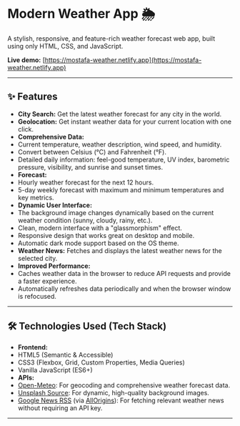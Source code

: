 # Modern Weather App 🌦️

A stylish, responsive, and feature-rich weather forecast web app, built using only HTML, CSS, and JavaScript.

<!-- Add a link to the live demo here if you have one -->
**Live demo:** [https://mostafa-weather.netlify.app](https://mostafa-weather.netlify.app)



---

## ✨ Features

* **City Search:** Get the latest weather forecast for any city in the world.
* **Geolocation:** Get instant weather data for your current location with one click.
* **Comprehensive Data:**
* Current temperature, weather description, wind speed, and humidity.
* Convert between Celsius (°C) and Fahrenheit (°F).
* Detailed daily information: feel-good temperature, UV index, barometric pressure, visibility, and sunrise and sunset times.
* **Forecast:**
* Hourly weather forecast for the next 12 hours.
* 5-day weekly forecast with maximum and minimum temperatures and key metrics.
* **Dynamic User Interface:**
* The background image changes dynamically based on the current weather condition (sunny, cloudy, rainy, etc.).
* Clean, modern interface with a "glassmorphism" effect.
* Responsive design that works great on desktop and mobile.
* Automatic dark mode support based on the OS theme.
* **Weather News:** Fetches and displays the latest weather news for the selected city.
* **Improved Performance:**
* Caches weather data in the browser to reduce API requests and provide a faster experience.
* Automatically refreshes data periodically and when the browser window is refocused.

---

## 🛠️ Technologies Used (Tech Stack)

* **Frontend:**
* HTML5 (Semantic & Accessible)
* CSS3 (Flexbox, Grid, Custom Properties, Media Queries)
* Vanilla JavaScript (ES6+)
* **APIs:**
* [Open-Meteo](https://open-meteo.com/): For geocoding and comprehensive weather forecast data.
* [Unsplash Source](https://source.unsplash.com/): For dynamic, high-quality background images.
* [Google News RSS](https://news.google.com/) (via [AllOrigins](https://allorigins.win/)): For fetching relevant weather news without requiring an API key.

---
